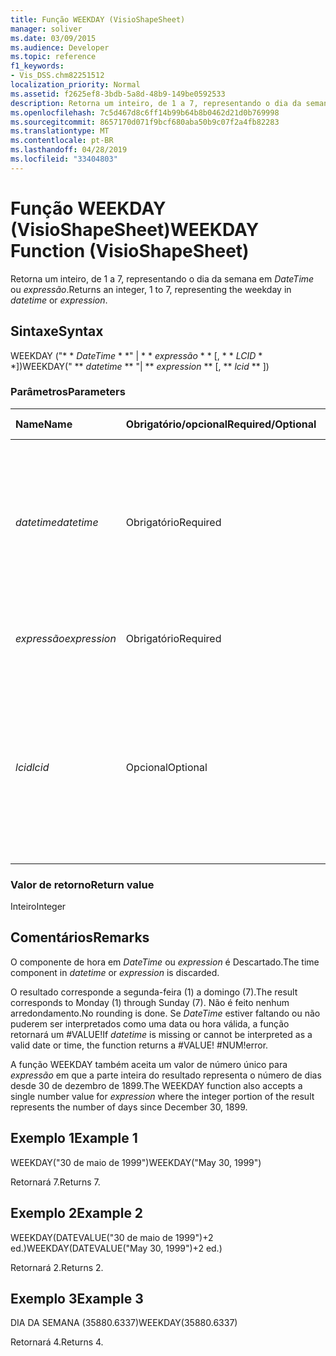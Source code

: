 ```yaml
---
title: Função WEEKDAY (VisioShapeSheet)
manager: soliver
ms.date: 03/09/2015
ms.audience: Developer
ms.topic: reference
f1_keywords:
- Vis_DSS.chm82251512
localization_priority: Normal
ms.assetid: f2625ef8-3bdb-5a8d-48b9-149be0592533
description: Retorna um inteiro, de 1 a 7, representando o dia da semana em DateTime ou expressão.
ms.openlocfilehash: 7c5d467d8c6ff14b99b64b8b0462d21d0b769998
ms.sourcegitcommit: 8657170d071f9bcf680aba50b9c07f2a4fb82283
ms.translationtype: MT
ms.contentlocale: pt-BR
ms.lasthandoff: 04/28/2019
ms.locfileid: "33404803"
---
```

# <a name="weekday-function-visioshapesheet"></a><span data-ttu-id="2c68a-103">Função WEEKDAY (VisioShapeSheet)</span><span class="sxs-lookup"><span data-stu-id="2c68a-103">WEEKDAY Function (VisioShapeSheet)</span></span>

<span data-ttu-id="2c68a-104">Retorna um inteiro, de 1 a 7, representando o dia da semana em _DateTime_ ou _expressão_.</span><span class="sxs-lookup"><span data-stu-id="2c68a-104">Returns an integer, 1 to 7, representing the weekday in  _datetime_ or  _expression_.</span></span>
  
## <a name="syntax"></a><span data-ttu-id="2c68a-105">Sintaxe</span><span class="sxs-lookup"><span data-stu-id="2c68a-105">Syntax</span></span>

<span data-ttu-id="2c68a-106">WEEKDAY ("\* \* *DateTime* \* \*" | \* \* *expressão* \* \* [, \* \* *LCID* \* \*])</span><span class="sxs-lookup"><span data-stu-id="2c68a-106">WEEKDAY(" \*\* *datetime* \*\* "| \*\* *expression* \*\* [, \*\* *lcid* \*\* ])</span></span> 
  
### <a name="parameters"></a><span data-ttu-id="2c68a-107">Parâmetros</span><span class="sxs-lookup"><span data-stu-id="2c68a-107">Parameters</span></span>

|<span data-ttu-id="2c68a-108">**Name**</span><span class="sxs-lookup"><span data-stu-id="2c68a-108">**Name**</span></span>|<span data-ttu-id="2c68a-109">**Obrigatório/opcional**</span><span class="sxs-lookup"><span data-stu-id="2c68a-109">**Required/Optional**</span></span>|<span data-ttu-id="2c68a-110">**Tipo de dados**</span><span class="sxs-lookup"><span data-stu-id="2c68a-110">**Data Type**</span></span>|<span data-ttu-id="2c68a-111">**Descrição**</span><span class="sxs-lookup"><span data-stu-id="2c68a-111">**Description**</span></span>|
|:-----|:-----|:-----|:-----|
| <span data-ttu-id="2c68a-112">_datetime_</span><span class="sxs-lookup"><span data-stu-id="2c68a-112">_datetime_</span></span> <br/> |<span data-ttu-id="2c68a-113">Obrigatório</span><span class="sxs-lookup"><span data-stu-id="2c68a-113">Required</span></span>  <br/> |<span data-ttu-id="2c68a-114">**String**</span><span class="sxs-lookup"><span data-stu-id="2c68a-114">**String**</span></span> <br/> | <span data-ttu-id="2c68a-115">Qualquer cadeia de caracteres comumente reconhecida como uma data e hora ou uma referência a uma célula contendo uma data e hora.</span><span class="sxs-lookup"><span data-stu-id="2c68a-115">Any string commonly recognized as a date and time or a reference to a cell containing a date and time.</span></span>  <br/> |
| <span data-ttu-id="2c68a-116">_expressão_</span><span class="sxs-lookup"><span data-stu-id="2c68a-116">_expression_</span></span> <br/> |<span data-ttu-id="2c68a-117">Obrigatório</span><span class="sxs-lookup"><span data-stu-id="2c68a-117">Required</span></span>  <br/> |<span data-ttu-id="2c68a-118">**Vai**</span><span class="sxs-lookup"><span data-stu-id="2c68a-118">**Varies**</span></span> <br/> |<span data-ttu-id="2c68a-119">Qualquer expressão que produza uma data e hora.</span><span class="sxs-lookup"><span data-stu-id="2c68a-119">Any expression that yields a date and time.</span></span>  <br/> |
| <span data-ttu-id="2c68a-120">_lcid_</span><span class="sxs-lookup"><span data-stu-id="2c68a-120">_lcid_</span></span> <br/> |<span data-ttu-id="2c68a-121">Opcional</span><span class="sxs-lookup"><span data-stu-id="2c68a-121">Optional</span></span>  <br/> |<span data-ttu-id="2c68a-122">**Numérica**</span><span class="sxs-lookup"><span data-stu-id="2c68a-122">**Numeric**</span></span> <br/> |<span data-ttu-id="2c68a-123">O identificador de local a ser utilizado na avaliação de uma data e hora não locais.</span><span class="sxs-lookup"><span data-stu-id="2c68a-123">The locale identifier to be used in evaluating a nonlocal datetime.</span></span> <span data-ttu-id="2c68a-124">O identificador de local é um número descrito nos arquivos de cabeçalho do sistema.</span><span class="sxs-lookup"><span data-stu-id="2c68a-124">The locale identifier is a number described in the system header files.</span></span>  <br/> |
   
### <a name="return-value"></a><span data-ttu-id="2c68a-125">Valor de retorno</span><span class="sxs-lookup"><span data-stu-id="2c68a-125">Return value</span></span>

<span data-ttu-id="2c68a-126">Inteiro</span><span class="sxs-lookup"><span data-stu-id="2c68a-126">Integer</span></span>
  
## <a name="remarks"></a><span data-ttu-id="2c68a-127">Comentários</span><span class="sxs-lookup"><span data-stu-id="2c68a-127">Remarks</span></span>

<span data-ttu-id="2c68a-128">O componente de hora em _DateTime_ ou _expression_ é Descartado.</span><span class="sxs-lookup"><span data-stu-id="2c68a-128">The time component in  _datetime_ or  _expression_ is discarded.</span></span> 
  
<span data-ttu-id="2c68a-129">O resultado corresponde a segunda-feira (1) a domingo (7).</span><span class="sxs-lookup"><span data-stu-id="2c68a-129">The result corresponds to Monday (1) through Sunday (7).</span></span> <span data-ttu-id="2c68a-130">Não é feito nenhum arredondamento.</span><span class="sxs-lookup"><span data-stu-id="2c68a-130">No rounding is done.</span></span> <span data-ttu-id="2c68a-131">Se _DateTime_ estiver faltando ou não puderem ser interpretados como uma data ou hora válida, a função retornará um #VALUE!</span><span class="sxs-lookup"><span data-stu-id="2c68a-131">If  _datetime_ is missing or cannot be interpreted as a valid date or time, the function returns a #VALUE!</span></span> <span data-ttu-id="2c68a-132">#NUM!</span><span class="sxs-lookup"><span data-stu-id="2c68a-132">error.</span></span> 
  
<span data-ttu-id="2c68a-133">A função WEEKDAY também aceita um valor de número único para _expressão_ em que a parte inteira do resultado representa o número de dias desde 30 de dezembro de 1899.</span><span class="sxs-lookup"><span data-stu-id="2c68a-133">The WEEKDAY function also accepts a single number value for  _expression_ where the integer portion of the result represents the number of days since December 30, 1899.</span></span> 
  
## <a name="example-1"></a><span data-ttu-id="2c68a-134">Exemplo 1</span><span class="sxs-lookup"><span data-stu-id="2c68a-134">Example 1</span></span>

<span data-ttu-id="2c68a-135">WEEKDAY("30 de maio de 1999")</span><span class="sxs-lookup"><span data-stu-id="2c68a-135">WEEKDAY("May 30, 1999")</span></span>
  
<span data-ttu-id="2c68a-136">Retornará 7.</span><span class="sxs-lookup"><span data-stu-id="2c68a-136">Returns 7.</span></span>
  
## <a name="example-2"></a><span data-ttu-id="2c68a-137">Exemplo 2</span><span class="sxs-lookup"><span data-stu-id="2c68a-137">Example 2</span></span>

<span data-ttu-id="2c68a-138">WEEKDAY(DATEVALUE("30 de maio de 1999")+2 ed.)</span><span class="sxs-lookup"><span data-stu-id="2c68a-138">WEEKDAY(DATEVALUE("May 30, 1999")+2 ed.)</span></span>
  
<span data-ttu-id="2c68a-139">Retornará 2.</span><span class="sxs-lookup"><span data-stu-id="2c68a-139">Returns 2.</span></span>
  
## <a name="example-3"></a><span data-ttu-id="2c68a-140">Exemplo 3</span><span class="sxs-lookup"><span data-stu-id="2c68a-140">Example 3</span></span>

<span data-ttu-id="2c68a-141">DIA DA SEMANA (35880.6337)</span><span class="sxs-lookup"><span data-stu-id="2c68a-141">WEEKDAY(35880.6337)</span></span>
  
<span data-ttu-id="2c68a-142">Retornará 4.</span><span class="sxs-lookup"><span data-stu-id="2c68a-142">Returns 4.</span></span>
  

